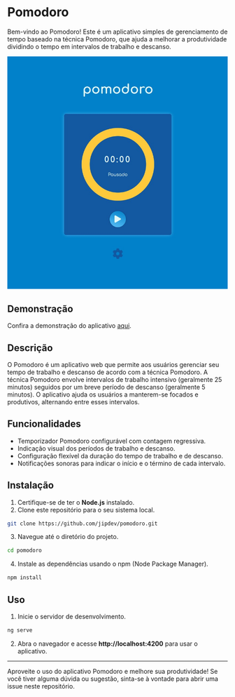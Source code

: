 # Pomodoro

Bem-vindo ao Pomodoro! Este é um aplicativo simples de gerenciamento de tempo baseado na técnica Pomodoro,
que ajuda a melhorar a produtividade dividindo o tempo em intervalos de trabalho e descanso.

![Imagem do Aplicativo](/pomodoro.jpg)

## Demonstração

Confira a demonstração do aplicativo [aqui](https://pomodoro-rho-two.vercel.app).

## Descrição

O Pomodoro é um aplicativo web que permite aos usuários gerenciar seu tempo de trabalho e descanso de acordo com a técnica Pomodoro.
A técnica Pomodoro envolve intervalos de trabalho intensivo (geralmente 25 minutos) seguidos por um breve período de descanso (geralmente 5 minutos). O aplicativo ajuda os usuários a manterem-se focados e produtivos, alternando entre esses intervalos.

## Funcionalidades

- Temporizador Pomodoro configurável com contagem regressiva.
- Indicação visual dos períodos de trabalho e descanso.
- Configuração flexível da duração do tempo de trabalho e de descanso.
- Notificações sonoras para indicar o início e o término de cada intervalo.

## Instalação

1. Certifique-se de ter o **Node.js** instalado.
2. Clone este repositório para o seu sistema local.

  ```bash
  git clone https://github.com/jipdev/pomodoro.git
  ```

3. Navegue até o diretório do projeto.

  ```bash
  cd pomodoro
  ```

4. Instale as dependências usando o npm (Node Package Manager).

  ```bash
  npm install
  ```

## Uso

1. Inicie o servidor de desenvolvimento.

  ```bash
  ng serve
  ```

2. Abra o navegador e acesse **http://localhost:4200** para usar o aplicativo.

---

Aproveite o uso do aplicativo Pomodoro e melhore sua produtividade! Se você tiver alguma dúvida ou sugestão, sinta-se à vontade para abrir uma issue neste repositório.
